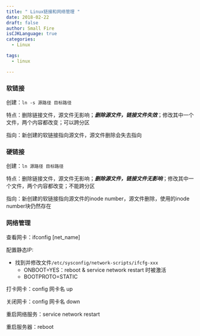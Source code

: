 ```yaml
---
title: " Linux链接和网络管理 "
date: 2018-02-22
draft: false
author: Small Fire
isCJKLanguage: true
categories: 
  - Linux

tags: 
  - linux

---
```



### 软链接 ###

 创建：`ln -s 源路径 目标路径`

 特点：删除链接文件，源文件无影响；***删除源文件，链接文件失效***；修改其中一个文件，两个内容都改变；可以跨分区

 指向：新创建的软链接指向源文件，源文件删除会失去指向


### 硬链接 ###

 创建：`ln 源路径 目标路径`

 特点：删除链接文件，源文件无影响；***删除源文件，链接文件无影响***；修改其中一个文件，两个内容都改变；不能跨分区

 指向：新创建的软链接指向源文件的inode number，源文件删除，使用的inode number块仍然存在

### 网络管理 ###

查看网卡：ifconfig [net_name]

配置静态IP:

 - 找到并修改文件`/etc/sysconfig/network-scripts/ifcfg-xxx` 
	 - ONBOOT=YES：reboot & service network restart 时被激活
	 - BOOTPROTO=STATIC

打卡网卡：config 网卡名 up

关闭网卡：config 网卡名 down

重启网络服务：service network restart 

重启服务器：reboot
